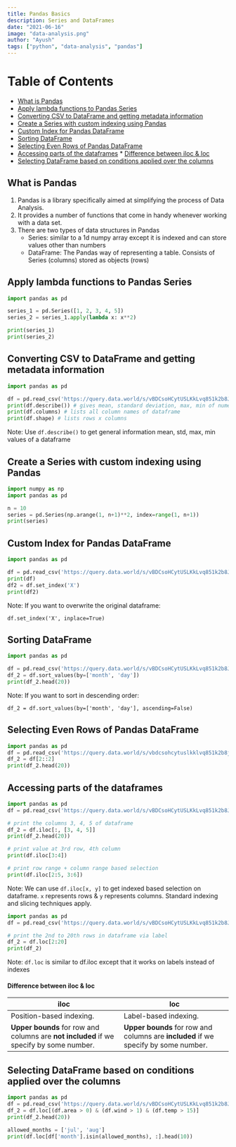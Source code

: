 ```yaml
---
title: Pandas Basics
description: Series and DataFrames
date: "2021-06-16"
image: "data-analysis.png"
author: "Ayush"
tags: ["python", "data-analysis", "pandas"]
---
```


# Table of Contents
<!-- vim-markdown-toc Marked -->

* [What is Pandas](#what-is-pandas)
* [Apply lambda functions to Pandas Series](#apply-lambda-functions-to-pandas-series)
* [Converting CSV to DataFrame and getting metadata information](#converting-csv-to-dataframe-and-getting-metadata-information)
* [Create a Series with custom indexing using Pandas](#create-a-series-with-custom-indexing-using-pandas)
* [Custom Index for Pandas DataFrame](#custom-index-for-pandas-dataframe)
* [Sorting DataFrame](#sorting-dataframe)
* [Selecting Even Rows of Pandas DataFrame](#selecting-even-rows-of-pandas-dataframe)
* [Accessing parts of the dataframes](#accessing-parts-of-the-dataframes)
        * [Difference between iloc & loc](#difference-between-iloc-&-loc)
* [Selecting DataFrame based on conditions applied over the columns](#selecting-dataframe-based-on-conditions-applied-over-the-columns)

<!-- vim-markdown-toc -->

## What is Pandas
1. Pandas is a library specifically aimed at simplifying the process of Data Analysis.
1. It provides a number of functions that come in handy whenever working with a data set.
1. There are two types of data structures in Pandas
    - Series: similar to a 1d numpy array except it is indexed and can store values other than numbers
    - DataFrame: The Pandas way of representing a table. Consists of Series (columns) stored as objects (rows)

## Apply lambda functions to Pandas Series
```py heading="Using Pandas apply method on Series object"
import pandas as pd

series_1 = pd.Series([1, 2, 3, 4, 5])
series_2 = series_1.apply(lambda x: x**2)

print(series_1)
print(series_2)
```

## Converting CSV to DataFrame and getting metadata information

```py heading="Creating and Describing dataframe from CSV using Pandas"
import pandas as pd

df = pd.read_csv('https://query.data.world/s/vBDCsoHCytUSLKkLvq851k2b8JOCkF')
print(df.describe()) # gives mean, standard deviation, max, min of numeric values
print(df.columns) # lists all column names of dataframe
print(df.shape) # lists rows x columns
```

Note: Use `df.describe()` to get general information mean, std, max, min values of a dataframe

## Create a Series with custom indexing using Pandas
```py heading="pd.Series using custom indexing"
import numpy as np
import pandas as pd

n = 10
series = pd.Series(np.arange(1, n+1)**2, index=range(1, n+1))
print(series)
```

## Custom Index for Pandas DataFrame
```py heading="Change index of Pandas DataFrame"
import pandas as pd

df = pd.read_csv('https://query.data.world/s/vBDCsoHCytUSLKkLvq851k2b8JOCkF')
print(df)
df2 = df.set_index('X')
print(df2)
```
Note: If you want to overwrite the original dataframe:  
```
df.set_index('X', inplace=True)
```

## Sorting DataFrame 
```py heading="Sorting Pandas DataFrame based on Month and Day"
import pandas as pd

df = pd.read_csv('https://query.data.world/s/vBDCsoHCytUSLKkLvq851k2b8JOCkF')
df_2 = df.sort_values(by=['month', 'day'])
print(df_2.head(20))
```
Note: If you want to sort in descending order:  
```
df_2 = df.sort_values(by=['month', 'day'], ascending=False)
```

## Selecting Even Rows of Pandas DataFrame
```py heading='Selecting Even Rows of pd.DataFrame excluding the 0th row'
import pandas as pd
df = pd.read_csv('https://query.data.world/s/vbdcsohcytuslkklvq851k2b8jockf')
df_2 = df[2::2]
print(df_2.head(20))
```

## Accessing parts of the dataframes
```py heading="Access DataFrame via Positions (Index) using df.iloc"
import pandas as pd
df = pd.read_csv('https://query.data.world/s/vBDCsoHCytUSLKkLvq851k2b8JOCkF')

# print the columns 3, 4, 5 of dataframe
df_2 = df.iloc[:, [3, 4, 5]]
print(df_2.head(20))

# print value at 3rd row, 4th column
print(df.iloc[3:4])

# print row range + column range based selection
print(df.iloc[2:5, 3:6])
```
Note: We can use `df.iloc[x, y]` to get indexed based selection on dataframe. `x` represents rows & `y` represents columns. Standard indexing and slicing techniques apply.

```py heading="Label based indexing on Pandas DataFrame using df.loc"
import pandas as pd
df = pd.read_csv('https://query.data.world/s/vBDCsoHCytUSLKkLvq851k2b8JOCkF')

# print the 2nd to 20th rows in dataframe via label
df_2 = df.loc[2:20]
print(df_2)
```
Note: `df.loc` is similar to df.iloc except that it works on labels instead of indexes

#### Difference between iloc & loc

| iloc                                                                            | loc                                                                         |
|---------------------------------------------------------------------------------|-----------------------------------------------------------------------------|
| Position-based indexing.                                                        | Label-based indexing.                                                       |
| __Upper bounds__ for row and columns are __not included__ if we specify by some number. | __Upper bounds__ for row and columns are __included__ if we specify by some number. |

## Selecting DataFrame based on conditions applied over the columns
```py heading="Selecting specific rows of dataframe by applying boolean operations on the columns"
import pandas as pd
df = pd.read_csv('https://query.data.world/s/vBDCsoHCytUSLKkLvq851k2b8JOCkF')
df_2 = df.loc[(df.area > 0) & (df.wind > 1) & (df.temp > 15)]
print(df_2.head(20))

allowed_months = ['jul', 'aug']
print(df.loc[df['month'].isin(allowed_months), :].head(10))
```
